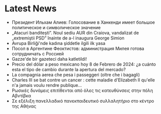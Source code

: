 # Latest News
-  Президент Ильхам Алиев: Голосование в Ханкенди имеет большое политическое и символическое значение
-  „Atacuri banditești”. Noul sediu AUR din Craiova, vandalizat de „extremiştii PSD” înainte de a-l inaugura George Simion
-  Avrupa Birliği'nde kadına şiddetle ilgili ilk yasa
-  Посол в Аргентине Феоктистов: администрация Милея готова сотрудничать с Россией
-  Gazze'de bir gazeteci daha katletildi!
-  Precio del dólar a peso mexicano hoy 8 de Febrero de 2024: ¿a cuánto esta el tipo de cambio durante la apertura del mercado?
-  La compagnia aerea che pesa i passeggeri (oltre che i bagagli)
-  Charles III se bat contre un cancer : cette maladie d'Elizabeth II qu'elle n'a jamais voulu rendre publique...
-  Ρωσικές δυνάμεις επιτίθενται από όλες τις κατευθύνσεις στην πόλη Αβντίβκα
-  Σε εξέλιξη πανελλαδικό πανεκπαιδευτικό συλλαλητήριο στο κέντρο της Αθήνας
